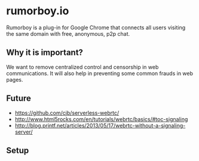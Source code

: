 rumorboy.io
======

Rumorboy is a plug-in for Google Chrome that connects all users visiting the
same domain with free, anonymous, p2p chat.

## Why it is important?

We want to remove centralized control and censorship in web communications. It
will also help in preventing some common frauds in web pages.

## Future

- https://github.com/cjb/serverless-webrtc/
- http://www.html5rocks.com/en/tutorials/webrtc/basics/#toc-signaling
- http://blog.printf.net/articles/2013/05/17/webrtc-without-a-signaling-server/

## Setup
